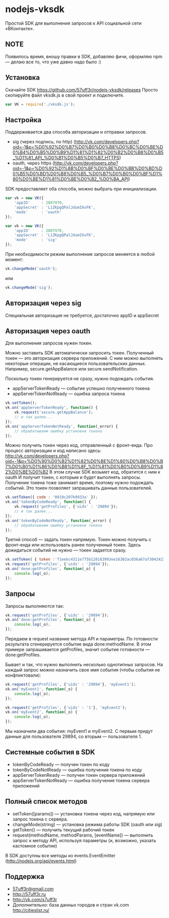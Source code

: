 nodejs-vksdk
============

Простой SDK для выполнения запросов к API социальной сети «ВКонтакте».

NOTE
-------
Появилось время, вношу правки в SDK, добавляю фичи, оформляю npm — делаю все то, что уже давно надо было :)

Установка
-------
Скачайте SDK https://github.com/57uff3r/nodejs-vksdk/releases
Просто скопируйте файл vksdk.js в свой проект и подключите.

```js
var VK = require('./vksdk.js');
```

Настройка
-------
Поддерживается два способа авторизации и отправки запросов.

* sig (через подпись, по http) (http://vk.com/developers.php?oid=-1&p=%D0%92%D0%B7%D0%B0%D0%B8%D0%BC%D0%BE%D0%B4%D0%B5%D0%B9%D1%81%D1%82%D0%B2%D0%B8%D0%B5_%D1%81_API_%D0%B1%D0%B5%D0%B7_HTTPS)
* oauth, через https (http://vk.com/developers.php?oid=-1&p=%D0%92%D1%8B%D0%BF%D0%BE%D0%BB%D0%BD%D0%B5%D0%BD%D0%B8%D0%B5_%D0%B7%D0%B0%D0%BF%D1%80%D0%BE%D1%81%D0%BE%D0%B2_%D0%BA_API)

SDK предоставляет оба способа, можно выбрать при инициализации.

```js
var vk = new VK({
    'appID'     : 2807970,
    'appSecret' : 'L1ZKpgQPalJdumI6vFK',
    'mode'      : 'oauth'
});
```

```js
var vk = new VK({
    'appID'     : 2807970,
    'appSecret' : 'L1ZKpgQPalJdumI6vFK',
    'mode'      : 'sig'
});
```

При необходимости режим выполнения запросов меняется в любой момент:

```js
vk.changeMode('oauth');
```
или

```js
vk.changeMode('sig');
```

Авторизация через sig
-------
Специальная авторизация не требуется, достаточно appID и appSecret


Авторизация через oauth
-------
Для выполнения запросов нужен токен.

Можно заставить SDK автоматически запросить токен. Полученный токен — это авторизация
сервера приложений. С ним можно выполнять некоторые операции, не касающиеся
пользовательских данных. Например, secure.getAppBalance или secure.sendNotification.

Поскольку токен генерируется не сразу, нужно подождать события.
* appServerTokenReady — событие успешно полученного токена
* appServerTokenNotReady — ошибка запроса токена

```js
vk.setToken();
vk.on('appServerTokenReady', function() {
    vk.request('secure.getAppBalance');
    // и так далее...
});
vk.on('appServerTokenNotReady', function(_error) {
    // обрабатываем ошибку установки токена
});
```

Можно получить токен через код, отправленный с фронт-енда. Про процесс авторизации
и код написано здесь: http://vk.com/developers.php?oid=-1&p=%D0%90%D0%B2%D1%82%D0%BE%D1%80%D0%B8%D0%B7%D0%B0%D1%86%D0%B8%D1%8F_%D1%81%D0%B0%D0%B9%D1%82%D0%BE%D0%B2
В этом случае SDK возьмет код, обратится с ним к oauth И получит токен,
с которым и будет выполнять запросы. Получение токена тоже занимает время,
поэтому нужно подождать событий. Это токен позволяет запрашивать данные
пользователей.

```js
vk.setToken({ code : '0819c207b9933a' });
vk.on('tokenByCodeReady', function() {
    vk.request('getProfiles', {'uids' : '29894'});
    // и так далее...
});
vk.on('tokenByCodeNotReady', function(_error) {
    // обрабатываем ошибку установки токена
});
```

Третий способ — задать токен напрямую. Токен можно получить с фронт-енда или использовать
ранее полученный токен. Здесь дожидаться событий не нужно — токен задается сразу.

```js
vk.setToken( { token :'f1eebc4311e775b128183993ee16302ac036a67af30424238d1oo14d35dfa61896f172ee630b7034a' });
vk.request('getProfiles', {'uids' : '29894'});
vk.on('done:getProfiles', function(_o) {
    console.log(_o);
});
```

Запросы
-------
Запросы выполняются так:

```js
vk.request('getProfiles', {'uids' : '29894'});
vk.on('done:getProfiles', function(_o) {
    console.log(_o);
});
```

Передаем в request название метода API и параметры. По готовности результата сгенерируется
 событие вида done:methodName. В этом примере запрашивается getProfiles, значит
событие готовности — done:getProfiles.

Бывает и так, что нужно выполнить несколько однотипных запросов. На каждый запрос
можно назначить свое имя события (чтобы события не конфликтовали):


```js
vk.request('getProfiles', {'uids' : '29894'}, 'myEvent1');
vk.on('myEvent1', function(_o) {
    console.log(_o);
});

vk.request('getProfiles', {'uids' : '1'}, 'myEvent2');
vk.on('myEvent2', function(_o) {
    console.log(_o);
});
```

Мы назначили два события: myEvent1 и myEvent2. С первым придут данные для пользователя
 29894, со вторым — пользователя 1.

Системные события в SDK
-------
* tokenByCodeReady — получен токен по коду
* tokenByCodeNotReady — ошибка получения токена по коду
* appServerTokenReady — получен токен сервера приложений
* appServerTokenNotReady — ошибка получения токена сервера приложений

Полный список методов
-------
* setToken([params]) — установка токена через код, напрямую или запрос токена с сервера.
* changeMode(string) — установка режима работы SDK (oauth или sig)
* getToken() — получить текущий рабочий токен
* request(methodName, methodParams, [eventName]) — выполнить запрос к методу API, используя параметры (и, возможно, указать кастомное событие)

В SDK доступны все методы из events.EventEmitter (http://nodejs.org/api/events.html)

Поддержка
-------
* 57uff3r@gmail.com
* http://57uff3r.ru
* http://vk.com/s7uff3r
* Дополнительно: база данных городов и стран vk.com http://citieslist.ru/